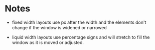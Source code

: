 # Notes

-  fixed width layouts use px after the width and the elements don't change if the window is widened or narrowed

- liquid width layouts use percentage signs and will stretch to fill the window as it is moved or adjusted. 